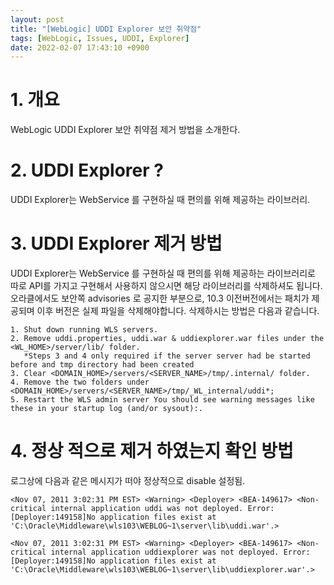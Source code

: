 ```yaml
---
layout: post
title: "[WebLogic] UDDI Explorer 보안 취약점"
tags: [WebLogic, Issues, UDDI, Explorer]
date: 2022-02-07 17:43:10 +0900
---
```



# 1. 개요
WebLogic UDDI Explorer 보안 취약점 제거 방법을 소개한다.


# 2. UDDI Explorer ?
UDDI Explorer는 WebService 를 구현하실 때 편의를 위해 제공하는 라이브러리.


# 3. UDDI Explorer 제거 방법
UDDI Explorer는 WebService 를 구현하실 때 편의를 위해 제공하는 라이브러리로
따로 API를 가지고 구현해서 사용하지 않으시면 해당 라이브러리를 삭제하셔도 됩니다.
오라클에서도 보안쪽 advisories 로 공지한 부분으로,
10.3 이전버전에서는 패치가 제공되며 이후 버전은 실제 파일을 삭제해야합니다.
삭제하시는 방법은 다음과 같습니다.

```
1. Shut down running WLS servers.
2. Remove uddi.properties, uddi.war & uddiexplorer.war files under the <WL_HOME>/server/lib/ folder.
   *Steps 3 and 4 only required if the server server had be started before and tmp directory had been created
3. Clear <DOMAIN_HOME>/servers/<SERVER_NAME>/tmp/.internal/ folder.
4. Remove the two folders under <DOMAIN_HOME>/servers/<SERVER_NAME>/tmp/_WL_internal/uddi*;
5. Restart the WLS admin server You should see warning messages like these in your startup log (and/or sysout):.
```


# 4. 정상 적으로 제거 하였는지 확인 방법
로그상에 다음과 같은 메시지가 떠야 정상적으로 disable 설정됨.
```
<Nov 07, 2011 3:02:31 PM EST> <Warning> <Deployer> <BEA-149617> <Non-critical internal application uddi was not deployed. Error: [Deployer:149158]No application files exist at 'C:\Oracle\Middleware\wls103\WEBLOG~1\server\lib\uddi.war'.>

<Nov 07, 2011 3:02:31 PM EST> <Warning> <Deployer> <BEA-149617> <Non-critical internal application uddiexplorer was not deployed. Error: [Deployer:149158]No application files exist at 'C:\Oracle\Middleware\wls103\WEBLOG~1\server\lib\uddiexplorer.war'.>
```